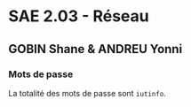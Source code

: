 # SAE 2.03 - Réseau

## GOBIN Shane & ANDREU Yonni

### Mots de passe
La totalité des mots de passe sont `iutinfo`.
